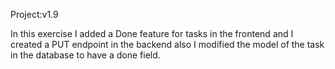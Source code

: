 Project:v1.9

In this exercise I added a Done feature for tasks in the frontend and I created a PUT endpoint in the backend 
also I modified the model of the task in the database to have a done field.